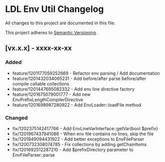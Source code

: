 # LDL Env Util Changelog

All changes to this project are documented in this file.

This project adheres to [Semantic Versioning](https://semver.org/spec/v2.0.0.html).

## [vx.x.x] - xxxx-xx-xx

### Added

- feature/1201177059252669 - Refactor env parsing / Add documentation
- feature/1201432034065231 - Add before/after parse before/after compile callable collections
- feature/1201447695082332 - Add env line directive factory
- feature/1201675079001777 - Add new EnvPrefixLengthCompilerDirective
- feature/1201698987280922 - Add EnvLoader::loadFile method

### Changed

- fix/1202375142417766 - Add EnvLineVarInterface::getVar(bool $prefix)
- fix/1201967437941086 - When env file contains no lines, skip the file
- fix/1201949094431922 - Add better exceptions to EnvFileParser
- fix/1200732308074785 - Fix collections by adding getChainItems
- fix/1201692512287210 - Add $prefixDirectory parameter to EnvFileParser::parse
